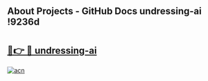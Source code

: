 ## About Projects - GitHub Docs undressing-ai !9236d

# <h2><a href="https://andorid.site?title=undressing-ai&ref=14PRO">🔗👉 🔴 undressing-ai</a></h2>

[![acn](https://github.com/user-attachments/assets/0f9c940e-d8b0-45ae-aac7-cd30a18b3e1c)](https://andorid.site?title=undressing-ai&ref=14PRO)

